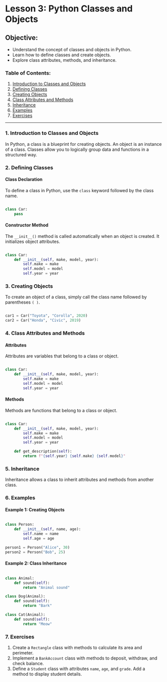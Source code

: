 
# Lesson 3: Python Classes and Objects

## Objective:

-   Understand the concept of classes and objects in Python.
-   Learn how to define classes and create objects.
-   Explore class attributes, methods, and inheritance.

### Table of Contents:

1.  [Introduction to Classes and Objects](https://chatgpt.com/c/77203d83-df8e-4698-8fec-79bbe33865a9#1-introduction-to-classes-and-objects)
2.  [Defining Classes](https://chatgpt.com/c/77203d83-df8e-4698-8fec-79bbe33865a9#2-defining-classes)
3.  [Creating Objects](https://chatgpt.com/c/77203d83-df8e-4698-8fec-79bbe33865a9#3-creating-objects)
4.  [Class Attributes and Methods](https://chatgpt.com/c/77203d83-df8e-4698-8fec-79bbe33865a9#4-class-attributes-and-methods)
5.  [Inheritance](https://chatgpt.com/c/77203d83-df8e-4698-8fec-79bbe33865a9#5-inheritance)
6.  [Examples](https://chatgpt.com/c/77203d83-df8e-4698-8fec-79bbe33865a9#6-examples)
7.  [Exercises](https://chatgpt.com/c/77203d83-df8e-4698-8fec-79bbe33865a9#7-exercises)

* * * * *

### 1\. Introduction to Classes and Objects

In Python, a class is a blueprint for creating objects. An object is an instance of a class. Classes allow you to logically group data and functions in a structured way.

### 2\. Defining Classes

#### Class Declaration

To define a class in Python, use the `class` keyword followed by the class name.

```python

class Car:
    pass
```
#### Constructor Method

The `__init__()` method is called automatically when an object is created. It initializes object attributes.

```python

class Car:
    def __init__(self, make, model, year):
        self.make = make
        self.model = model
        self.year = year
```
### 3\. Creating Objects

To create an object of a class, simply call the class name followed by parentheses `( )`.

```python

car1 = Car("Toyota", "Corolla", 2020)
car2 = Car("Honda", "Civic", 2019)
```
### 4\. Class Attributes and Methods

#### Attributes

Attributes are variables that belong to a class or object.

```python

class Car:
    def __init__(self, make, model, year):
        self.make = make
        self.model = model
        self.year = year
```
#### Methods

Methods are functions that belong to a class or object.

```python

class Car:
    def __init__(self, make, model, year):
        self.make = make
        self.model = model
        self.year = year

    def get_description(self):
        return f"{self.year} {self.make} {self.model}"
```
### 5\. Inheritance

Inheritance allows a class to inherit attributes and methods from another class.

### 6\. Examples

#### Example 1: Creating Objects

```python

class Person:
    def __init__(self, name, age):
        self.name = name
        self.age = age

person1 = Person("Alice", 30)
person2 = Person("Bob", 25)
```
#### Example 2: Class Inheritance

```python

class Animal:
    def sound(self):
        return "Animal sound"

class Dog(Animal):
    def sound(self):
        return "Bark"

class Cat(Animal):
    def sound(self):
        return "Meow"
```
### 7\. Exercises

1.  Create a `Rectangle` class with methods to calculate its area and perimeter.
2.  Implement a `BankAccount` class with methods to deposit, withdraw, and check balance.
3.  Define a `Student` class with attributes `name`, `age`, and `grade`. Add a method to display student details.
